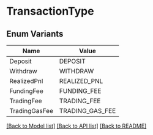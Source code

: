 # TransactionType

## Enum Variants

| Name | Value |
|---- | -----|
| Deposit | DEPOSIT |
| Withdraw | WITHDRAW |
| RealizedPnl | REALIZED_PNL |
| FundingFee | FUNDING_FEE |
| TradingFee | TRADING_FEE |
| TradingGasFee | TRADING_GAS_FEE |


[[Back to Model list]](../README.md#documentation-for-models) [[Back to API list]](../README.md#documentation-for-api-endpoints) [[Back to README]](../README.md)


